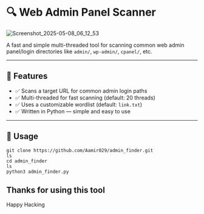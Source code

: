 # 🔍 Web Admin Panel Scanner
![Screenshot_2025-05-08_06_12_53](https://github.com/user-attachments/assets/5493cfd6-00b5-4025-bed8-7cde849a8cc1)

A fast and simple multi-threaded tool for scanning common web admin panel/login directories like `admin/`, `wp-admin/`, `cpanel/`, etc.

---

## 📌 Features

- ✅ Scans a target URL for common admin login paths
- ✅ Multi-threaded for fast scanning (default: 20 threads)
- ✅ Uses a customizable wordlist (default: `link.txt`)
- ✅ Written in Python — simple and easy to use

---

## 🚀 Usage
    git clone https://github.com/Aamir029/admin_finder.git
    ls
    cd admin_finder
    ls
    python3 admin_finder.py

## Thanks for using this tool
Happy Hacking

